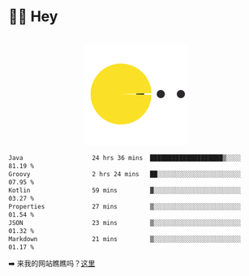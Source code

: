 
# 👋🏻 Hey
<div align="center">
	<br>
	<img src="https://raw.githubusercontent.com/Aniket965/Aniket965/master/pacman.svg?sanitize=true" width="200" height="200">
	<br>
</div>

<!--START_SECTION:waka-->

```text
Java                   24 hrs 36 mins  ████████████████████▒░░░░   81.19 %
Groovy                 2 hrs 24 mins   ██░░░░░░░░░░░░░░░░░░░░░░░   07.95 %
Kotlin                 59 mins         ▓░░░░░░░░░░░░░░░░░░░░░░░░   03.27 %
Properties             27 mins         ▒░░░░░░░░░░░░░░░░░░░░░░░░   01.54 %
JSON                   23 mins         ▒░░░░░░░░░░░░░░░░░░░░░░░░   01.32 %
Markdown               21 mins         ▒░░░░░░░░░░░░░░░░░░░░░░░░   01.17 %
```

<!--END_SECTION:waka-->

 ➡️  来我的网站瞧瞧吗？[这里](https://www.shaolongfei.com)
